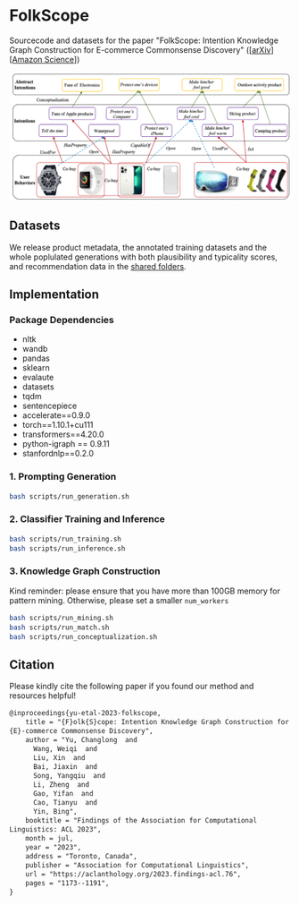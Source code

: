 # FolkScope

Sourcecode and datasets for the paper "FolkScope: Intention Knowledge Graph Construction for E-commerce Commonsense Discovery" ([[arXiv](https://arxiv.org/pdf/2211.08316.pdf)] [[Amazon Science](https://www.amazon.science/publications/folkscope-intention-knowledge-graph-construction-for-e-commerce-commonsense-discovery)])

![Overview](figure/folkscope.png)

## Datasets

We release product metadata, the annotated training datasets and the whole poplulated generations with both plausibility and typicality scores, and recommendation data in the [shared folders](https://hkustconnect-my.sharepoint.com/:f:/g/personal/cyuaq_connect_ust_hk/EhLWuDJtP5pPgPH27i5Oq1oBxfc0wDIqFxpvJhdPcdt9hA?e=6JROlg).


## Implementation

### Package Dependencies

* nltk
* wandb
* pandas
* sklearn
* evalaute
* datasets
* tqdm
* sentencepiece
* accelerate==0.9.0
* torch==1.10.1+cu111
* transformers==4.20.0
* python-igraph == 0.9.11
* stanfordnlp==0.2.0


### 1. Prompting Generation

```bash
bash scripts/run_generation.sh
```

### 2. Classifier Training and Inference
```bash
bash scripts/run_training.sh
bash scripts/run_inference.sh
```

### 3. Knowledge Graph Construction
Kind reminder: please ensure that you have more than 100GB memory for pattern mining. Otherwise, please set a smaller `num_workers`
```bash
bash scripts/run_mining.sh
bash scripts/run_match.sh
bash scripts/run_conceptualization.sh
```

## Citation

Please kindly cite the following paper if you found our method and resources helpful!

```
@inproceedings{yu-etal-2023-folkscope,
    title = "{F}olk{S}cope: Intention Knowledge Graph Construction for {E}-commerce Commonsense Discovery",
    author = "Yu, Changlong  and
      Wang, Weiqi  and
      Liu, Xin  and
      Bai, Jiaxin  and
      Song, Yangqiu  and
      Li, Zheng  and
      Gao, Yifan  and
      Cao, Tianyu  and
      Yin, Bing",
    booktitle = "Findings of the Association for Computational Linguistics: ACL 2023",
    month = jul,
    year = "2023",
    address = "Toronto, Canada",
    publisher = "Association for Computational Linguistics",
    url = "https://aclanthology.org/2023.findings-acl.76",
    pages = "1173--1191",
}
```

